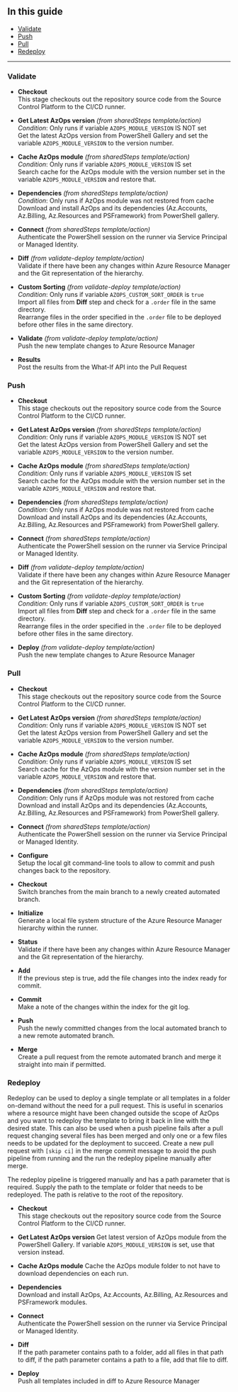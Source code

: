 ## In this guide

- [Validate](#validate)
- [Push](#push)
- [Pull](#pull)
- [Redeploy](#redeploy)

---

### Validate

* **Checkout**  
  This stage checkouts out the repository source code from the Source Control Platform to the CI/CD runner.

* **Get Latest AzOps version** *(from sharedSteps template/action)*  
  *Condition*: Only runs if variable `AZOPS_MODULE_VERSION` IS NOT set  
  Get the latest AzOps version from PowerShell Gallery and set the variable `AZOPS_MODULE_VERSION` to the version number.

* **Cache AzOps module** *(from sharedSteps template/action)*  
  *Condition*: Only runs if variable `AZOPS_MODULE_VERSION` IS set  
  Search cache for the AzOps module with the version number set in the variable `AZOPS_MODULE_VERSION` and restore that.

* **Dependencies** *(from sharedSteps template/action)*  
  *Condition*: Only runs if AzOps module was not restored from cache  
  Download and install AzOps and its dependencies (Az.Accounts, Az.Billing, Az.Resources and PSFramework) from PowerShell gallery.

* **Connect** *(from sharedSteps template/action)*  
  Authenticate the PowerShell session on the runner via Service Principal or Managed Identity.  

* **Diff** *(from validate-deploy template/action)*  
  Validate if there have been any changes within Azure Resource Manager and the Git representation of the hierarchy.

* **Custom Sorting** *(from validate-deploy template/action)*  
  *Condition*: Only runs if variable `AZOPS_CUSTOM_SORT_ORDER` is `true`  
  Import all files from **Diff** step and check for a `.order` file in the same directory.  
  Rearrange files in the order specified in the `.order` file to be deployed before other files in the same directory.

* **Validate** *(from validate-deploy template/action)*  
  Push the new template changes to Azure Resource Manager
  
* **Results**  
  Post the results from the What-If API into the Pull Request

### Push

* **Checkout**  
  This stage checkouts out the repository source code from the Source Control Platform to the CI/CD runner.

* **Get Latest AzOps version** *(from sharedSteps template/action)*  
  *Condition*: Only runs if variable `AZOPS_MODULE_VERSION` IS NOT set  
  Get the latest AzOps version from PowerShell Gallery and set the variable `AZOPS_MODULE_VERSION` to the version number.

* **Cache AzOps module** *(from sharedSteps template/action)*  
  *Condition*: Only runs if variable `AZOPS_MODULE_VERSION` IS set  
  Search cache for the AzOps module with the version number set in the variable `AZOPS_MODULE_VERSION` and restore that.

* **Dependencies** *(from sharedSteps template/action)*  
  *Condition*: Only runs if AzOps module was not restored from cache  
  Download and install AzOps and its dependencies (Az.Accounts, Az.Billing, Az.Resources and PSFramework) from PowerShell gallery.

* **Connect** *(from sharedSteps template/action)*  
  Authenticate the PowerShell session on the runner via Service Principal or Managed Identity.

* **Diff** *(from validate-deploy template/action)*  
  Validate if there have been any changes within Azure Resource Manager and the Git representation of the hierarchy.

* **Custom Sorting** *(from validate-deploy template/action)*  
  *Condition*: Only runs if variable `AZOPS_CUSTOM_SORT_ORDER` is `true`  
  Import all files from **Diff** step and check for a `.order` file in the same directory.  
  Rearrange files in the order specified in the `.order` file to be deployed before other files in the same directory.

* **Deploy** *(from validate-deploy template/action)*  
  Push the new template changes to Azure Resource Manager

### Pull

* **Checkout**  
  This stage checkouts out the repository source code from the Source Control Platform to the CI/CD runner.

* **Get Latest AzOps version** *(from sharedSteps template/action)*  
  *Condition*: Only runs if variable `AZOPS_MODULE_VERSION` IS NOT set  
  Get the latest AzOps version from PowerShell Gallery and set the variable `AZOPS_MODULE_VERSION` to the version number.

* **Cache AzOps module** *(from sharedSteps template/action)*  
  *Condition*: Only runs if variable `AZOPS_MODULE_VERSION` IS set  
  Search cache for the AzOps module with the version number set in the variable `AZOPS_MODULE_VERSION` and restore that.

* **Dependencies** *(from sharedSteps template/action)*  
  *Condition*: Only runs if AzOps module was not restored from cache  
  Download and install AzOps and its dependencies (Az.Accounts, Az.Billing, Az.Resources and PSFramework) from PowerShell gallery.

* **Connect** *(from sharedSteps template/action)*  
  Authenticate the PowerShell session on the runner via Service Principal or Managed Identity.

* **Configure**  
  Setup the local git command-line tools to allow to commit and push changes back to the repository.

* **Checkout**  
  Switch branches from the main branch to a newly created automated branch.

* **Initialize**  
  Generate a local file system structure of the Azure Resource Manager hierarchy within the runner.

* **Status**  
  Validate if there have been any changes within Azure Resource Manager and the Git representation of the hierarchy.

* **Add**  
  If the previous step is true, add the file changes into the index ready for commit.

* **Commit**  
  Make a note of the changes within the index for the git log.

* **Push**  
  Push the newly committed changes from the local automated branch to a new remote automated branch.

* **Merge**  
  Create a pull request from the remote automated branch and merge it straight into main if permitted.

### Redeploy

Redeploy can be used to deploy a single template or all templates in a folder on-demand without the need for a pull request. This is useful in scenarios where a resource might have been changed outside the scope of AzOps and you want to redeploy the template to bring it back in line with the desired state. This can also be used when a push pipeline fails after a pull request changing several files has been merged and only one or a few files needs to be updated for the deployment to succeed. Create a new pull request with `[skip ci]` in the merge commit message to avoid the push pipeline from running and the run the redeploy pipeline manually after merge.

The redeploy pipeline is triggered manually and has a path parameter that is required. Supply the path to the template or folder that needs to be redeployed. The path is relative to the root of the repository.

* **Checkout**  
  This stage checkouts out the repository source code from the Source Control Platform to the CI/CD runner.

* **Get Latest AzOps version**
  Get latest version of AzOps module from the PowerShell Gallery. If variable `AZOPS_MODULE_VERSION` is set, use that version instead.

* **Cache AzOps module**
  Cache the AzOps module folder to not have to download dependencies on each run.

* **Dependencies**  
  Download and install AzOps, Az.Accounts, Az.Billing, Az.Resources and PSFramework modules.

* **Connect**  
  Authenticate the PowerShell session on the runner via Service Principal or Managed Identity.

* **Diff**  
  If the path parameter contains path to a folder, add all files in that path to diff, if the path parameter contains a path to a file, add that file to diff.

* **Deploy**  
  Push all templates included in diff to Azure Resource Manager
